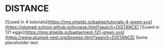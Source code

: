 # DISTANCE
[![used in 4 tutorials](https://img.shields.io/badge/tutorials-4-green.svg](https://plumed-school.github.io/browse.html?search=DISTANCE)
[![used in 121 eggs](https://img.shields.io/badge/nest-121-green.svg](https://www.plumed-nest.org/browse.html?search=DISTANCE)
Some placeholder text

